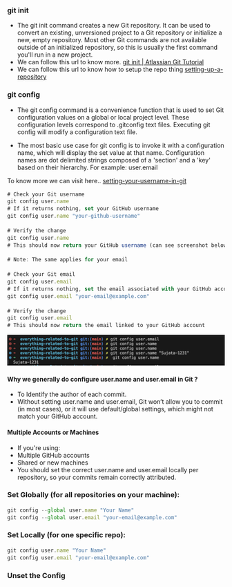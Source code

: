 ### git init

- The git init command creates a new Git repository. It can be used to convert an existing, unversioned project to a Git repository or initialize a new, empty repository. Most other Git commands are not available outside of an initialized repository, so this is usually the first command you'll run in a new project.
- We can follow this url to know more. [git init | Atlassian Git Tutorial](https://www.atlassian.com/git/tutorials/setting-up-a-repository/git-init)
- We can follow this url to know how to setup the repo thing [setting-up-a-repository](https://www.atlassian.com/git/tutorials/setting-up-a-repository)

### git config

- The git config command is a convenience function that is used to set Git configuration values on a global or local project level. These configuration levels correspond to .gitconfig text files. Executing git config will modify a configuration text file.

- The most basic use case for git config is to invoke it with a configuration name, which will display the set value at that name. Configuration names are dot delimited strings composed of a 'section' and a 'key' based on their hierarchy. For example: user.email

To know more we can visit here.. [setting-your-username-in-git](https://docs.github.com/en/get-started/git-basics/setting-your-username-in-git)

```js
# Check your Git username
git config user.name
# If it returns nothing, set your GitHub username
git config user.name "your-github-username"

# Verify the change
git config user.name
# This should now return your GitHub username (can see screenshot below)

# Note: The same applies for your email

# Check your Git email
git config user.email
# If it returns nothing, set the email associated with your GitHub account
git config user.email "your-email@example.com"

# Verify the change
git config user.email
# This should now return the email linked to your GitHub account

```

![Application Screenshot](images/username.png)

#### Why we generally do configure user.name and user.email in Git ?

- To Identify the author of each commit.
- Without setting user.name and user.email, Git won’t allow you to commit (in most cases), or it will use default/global settings, which might not match your GitHub account.

#### Multiple Accounts or Machines

- If you're using:
- Multiple GitHub accounts
- Shared or new machines
- You should set the correct user.name and user.email locally per repository, so your commits remain correctly attributed.

### Set Globally (for all repositories on your machine):

```js
git config --global user.name "Your Name"
git config --global user.email "your-email@example.com"
```

### Set Locally (for one specific repo):

```js
git config user.name "Your Name"
git config user.email "your-email@example.com"
```

### Unset the Config
